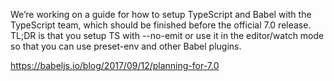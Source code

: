 We’re working on a guide for how to setup TypeScript and Babel with the TypeScript team, which should be finished before the official 7.0 release. TL;DR is that you setup TS with --no-emit or use it in the editor/watch mode so that you can use preset-env and other Babel plugins.

https://babeljs.io/blog/2017/09/12/planning-for-7.0
